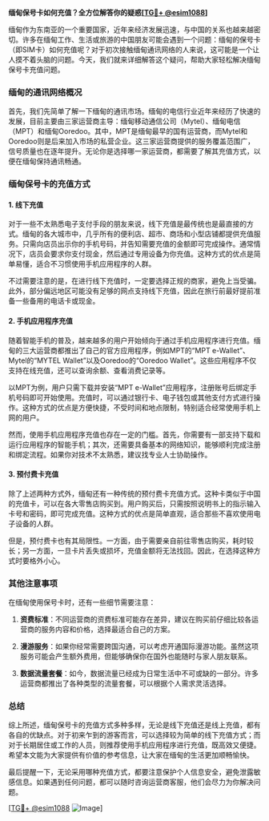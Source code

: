 **缅甸保号卡如何充值？全方位解答你的疑惑[[TG💪+ @esim1088](https://t.me/s/esim1088)]**

缅甸作为东南亚的一个重要国家，近年来经济发展迅速，与中国的关系也越来越密切。许多在缅甸工作、生活或旅游的中国朋友可能会遇到一个问题：缅甸的保号卡（即SIM卡）如何充值呢？对于初次接触缅甸通讯网络的人来说，这可能是一个让人摸不着头脑的问题。今天，我们就来详细解答这个疑问，帮助大家轻松解决缅甸保号卡充值问题。

### 缅甸的通讯网络概况

首先，我们先简单了解一下缅甸的通讯市场。缅甸的电信行业近年来经历了快速的发展，目前主要由三家运营商主导：缅甸移动通信公司（Mytel）、缅甸电信（MPT）和缅甸Ooredoo。其中，MPT是缅甸最早的国有运营商，而Mytel和Ooredoo则是后来加入市场的私营企业。这三家运营商提供的服务覆盖范围广，信号质量也在逐年提升。无论你是选择哪一家运营商，都需要了解其充值方式，以便在缅甸保持通讯畅通。

### 缅甸保号卡的充值方式

#### 1. 线下充值

对于一些不太熟悉电子支付手段的朋友来说，线下充值是最传统也是最直接的方式。缅甸的各大城市中，几乎所有的便利店、超市、商场和小型店铺都提供充值服务。只需向店员出示你的手机号码，并告知需要充值的金额即可完成操作。通常情况下，店员会要求你支付现金，然后通过专用设备为你充值。这种方式的优点是简单易懂，适合不习惯使用手机应用程序的人群。

不过需要注意的是，在进行线下充值时，一定要选择正规的商家，避免上当受骗。此外，部分偏远地区可能没有足够的网点支持线下充值，因此在旅行前最好提前准备一些备用的电话卡或现金。

#### 2. 手机应用程序充值

随着智能手机的普及，越来越多的用户开始倾向于通过手机应用程序进行充值。缅甸的三大运营商都推出了自己的官方应用程序，例如MPT的“MPT e-Wallet”、Mytel的“MYTEL Wallet”以及Ooredoo的“Ooredoo Wallet”。这些应用程序不仅支持在线充值，还可以查询余额、查看消费记录等。

以MPT为例，用户只需下载并安装“MPT e-Wallet”应用程序，注册账号后绑定手机号码即可开始使用。充值时，可以通过银行卡、电子钱包或其他支付方式进行操作。这种方式的优点是方便快捷，不受时间和地点限制，特别适合经常使用手机上网的用户。

然而，使用手机应用程序充值也存在一定的门槛。首先，你需要有一部支持下载和运行应用程序的智能手机；其次，还需要具备基本的网络知识，能够顺利完成注册和绑定流程。如果你对技术不太熟悉，建议找专业人士协助操作。

#### 3. 预付费卡充值

除了上述两种方式外，缅甸还有一种传统的预付费卡充值方式。这种卡类似于中国的充值卡，可以在各大零售店购买到。用户购买后，只需按照说明书上的指示输入卡号和密码，即可完成充值。这种方式的优点是简单直观，适合那些不喜欢使用电子设备的人群。

但是，预付费卡也有其局限性。一方面，由于需要亲自前往零售店购买，耗时较长；另一方面，一旦卡片丢失或损坏，充值金额将无法找回。因此，在选择这种方式时要格外小心。

### 其他注意事项

在缅甸使用保号卡时，还有一些细节需要注意：

1. **资费标准**：不同运营商的资费标准可能存在差异，建议在购买前仔细比较各运营商的服务内容和价格，选择最适合自己的方案。
   
2. **漫游服务**：如果你经常需要跨国沟通，可以考虑开通国际漫游功能。虽然这项服务可能会产生额外费用，但能够确保你在国外也能随时与家人朋友联系。

3. **数据流量套餐**：如今，数据流量已经成为日常生活中不可或缺的一部分。许多运营商都推出了各种类型的流量套餐，可以根据个人需求灵活选择。

### 总结

综上所述，缅甸保号卡的充值方式多种多样，无论是线下充值还是线上充值，都有各自的优缺点。对于初来乍到的游客而言，可以选择较为简单的线下充值方式；而对于长期居住或工作的人员，则推荐使用手机应用程序进行充值，既高效又便捷。希望本文能为大家提供有价值的参考信息，让大家在缅甸的生活更加顺畅愉快。

最后提醒一下，无论采用哪种充值方式，都要注意保护个人信息安全，避免泄露敏感信息。如果遇到任何问题，都可以随时咨询运营商客服，他们会尽力为你解决问题。

[[TG💪+ @esim1088](https://t.me/s/esim1088) ![Image](https://i.postimg.cc/4NQfJmqS/Snipaste-2025-05-13-00-14-12.png)]